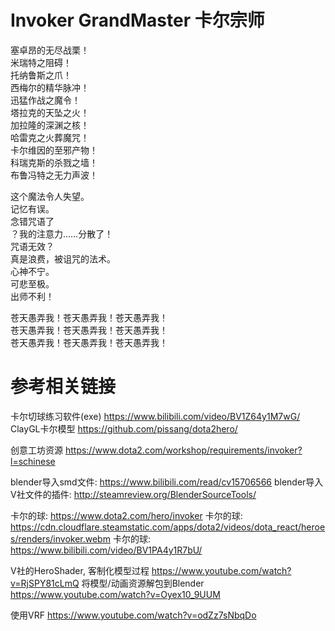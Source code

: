 # Invoker GrandMaster 卡尔宗师

塞卓昂的无尽战栗！  
米瑞特之阻碍！  
托纳鲁斯之爪！  
西梅尔的精华脉冲！  
迅猛作战之魔令！  
塔拉克的天坠之火！  
加拉隆的深渊之核！  
哈雷克之火葬魔咒！  
卡尔维因的至邪产物！  
科瑞克斯的杀戮之墙！  
布鲁冯特之无力声波！  

这个魔法令人失望。  
记忆有误。  
念错咒语了  
？我的注意力……分散了！  
咒语无效？  
真是浪费，被诅咒的法术。  
心神不宁。  
可悲至极。  
出师不利！  

苍天愚弄我！苍天愚弄我！苍天愚弄我！  
苍天愚弄我！苍天愚弄我！苍天愚弄我！  
苍天愚弄我！苍天愚弄我！苍天愚弄我！  


# 参考相关链接

卡尔切球练习软件(exe) https://www.bilibili.com/video/BV1Z64y1M7wG/  
ClayGL卡尔模型 https://github.com/pissang/dota2hero/  

创意工坊资源 https://www.dota2.com/workshop/requirements/invoker?l=schinese

blender导入smd文件: https://www.bilibili.com/read/cv15706566 
blender导入V社文件的插件: http://steamreview.org/BlenderSourceTools/  

卡尔的球: https://www.dota2.com/hero/invoker
卡尔的球: https://cdn.cloudflare.steamstatic.com/apps/dota2/videos/dota_react/heroes/renders/invoker.webm
卡尔的球: https://www.bilibili.com/video/BV1PA4y1R7bU/

V社的HeroShader, 客制化模型过程 https://www.youtube.com/watch?v=RjSPY81cLmQ
将模型/动画资源解包到Blender https://www.youtube.com/watch?v=Oyex10_9UUM


使用VRF https://www.youtube.com/watch?v=odZz7sNbqDo